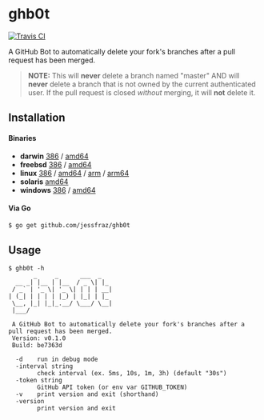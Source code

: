 # ghb0t

[![Travis CI](https://travis-ci.org/jessfraz/ghb0t.svg?branch=master)](https://travis-ci.org/jessfraz/ghb0t)

A GitHub Bot to automatically delete your fork's branches after a pull request
has been merged.

> **NOTE:** This will **never** delete a branch named "master" AND will
**never** delete a branch that is not owned by the current authenticated user.
If the pull request is closed _without_ merging, it will **not** delete it.

## Installation

#### Binaries

- **darwin** [386](https://github.com/jessfraz/ghb0t/releases/download/v0.1.0/ghb0t-darwin-386) / [amd64](https://github.com/jessfraz/ghb0t/releases/download/v0.1.0/ghb0t-darwin-amd64)
- **freebsd** [386](https://github.com/jessfraz/ghb0t/releases/download/v0.1.0/ghb0t-freebsd-386) / [amd64](https://github.com/jessfraz/ghb0t/releases/download/v0.1.0/ghb0t-freebsd-amd64)
- **linux** [386](https://github.com/jessfraz/ghb0t/releases/download/v0.1.0/ghb0t-linux-386) / [amd64](https://github.com/jessfraz/ghb0t/releases/download/v0.1.0/ghb0t-linux-amd64) / [arm](https://github.com/jessfraz/ghb0t/releases/download/v0.1.0/ghb0t-linux-arm) / [arm64](https://github.com/jessfraz/ghb0t/releases/download/v0.1.0/ghb0t-linux-arm64)
- **solaris** [amd64](https://github.com/jessfraz/ghb0t/releases/download/v0.1.0/ghb0t-solaris-amd64)
- **windows** [386](https://github.com/jessfraz/ghb0t/releases/download/v0.1.0/ghb0t-windows-386) / [amd64](https://github.com/jessfraz/ghb0t/releases/download/v0.1.0/ghb0t-windows-amd64)

#### Via Go

```bash
$ go get github.com/jessfraz/ghb0t
```

## Usage

```
$ ghb0t -h
       _     _      ___  _
  __ _| |__ | |__  / _ \| |_
 / _` | '_ \| '_ \| | | | __|
| (_| | | | | |_) | |_| | |_
 \__, |_| |_|_.__/ \___/ \__|
 |___/

 A GitHub Bot to automatically delete your fork's branches after a pull request has been merged.
 Version: v0.1.0
 Build: be7363d

  -d    run in debug mode
  -interval string
        check interval (ex. 5ms, 10s, 1m, 3h) (default "30s")
  -token string
        GitHub API token (or env var GITHUB_TOKEN)
  -v    print version and exit (shorthand)
  -version
        print version and exit
```
